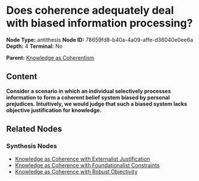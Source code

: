 # Does coherence adequately deal with biased information processing?

**Node Type:** antithesis
**Node ID:** 78659fd8-b40a-4a09-affe-d36040e0ee6a
**Depth:** 4
**Terminal:** No

**Parent:** [Knowledge as Coherentism](knowledge-as-coherentism-synthesis-85766c18-a792-401a-afc4-7bb19b4ddeb2.md)

## Content

**Consider a scenario in which an individual selectively processes information to form a coherent belief system biased by personal prejudices. Intuitively, we would judge that such a biased system lacks objective justification for knowledge.**

## Related Nodes

### Synthesis Nodes

- [Knowledge as Coherence with Externalist Justification](knowledge-as-coherence-with-externalist-justification-synthesis-26d19ff9-a511-41e7-9f17-57d27b80e9b9.md)
- [Knowledge as Coherence with Foundationalist Constraints](knowledge-as-coherence-with-foundationalist-constraints-synthesis-9285979a-a706-4e56-9f72-0d816f111969.md)
- [Knowledge as Coherence with Robust Objectivity](knowledge-as-coherence-with-robust-objectivity-synthesis-15f8b048-759c-4f5f-8ce9-4017e7b24dbc.md)
